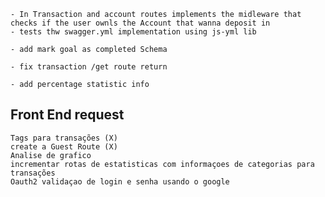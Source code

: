    
    - In Transaction and account routes implements the midleware that checks if the user ownls the Account that wanna deposit in 
    - tests thw swagger.yml implementation using js-yml lib

    - add mark goal as completed Schema

    - fix transaction /get route return

    - add percentage statistic info

## Front End request

    Tags para transações (X)
    create a Guest Route (X)
    Analise de grafico
    incrementar rotas de estatisticas com informaçoes de categorias para transações 
    Oauth2 validaçao de login e senha usando o google 
